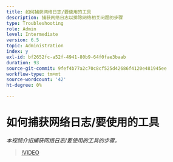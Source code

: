 ```yaml
---
title: 如何捕获网络日志/要使用的工具
description: 捕获网络日志以排除网络相关问题的步骤
type: Troubleshooting
role: Admin
level: Intermediate
version: 6.5
topic: Administration
index: y
exl-id: bf2652fc-a52f-4941-80b9-64f0fae3baab
duration: 93
source-git-commit: 9fef4b77a2c70c8cf525d42686f4120e481945ee
workflow-type: tm+mt
source-wordcount: '42'
ht-degree: 0%

---
```


# 如何捕获网络日志/要使用的工具

*本视频介绍捕获网络日志/要使用的工具的步骤。*

>[!VIDEO](https://video.tv.adobe.com/v/335491?quality=12&learn=on)
